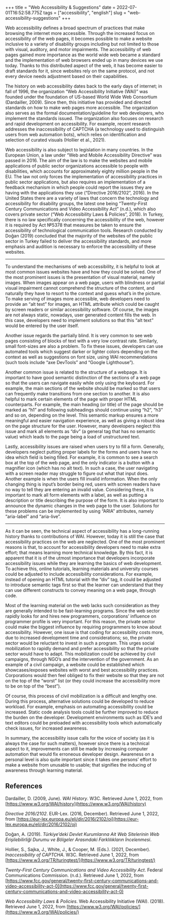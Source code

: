+++
title = "Web Accessibility & Suggestions"
date = 2022-07-01T16:52:58.775Z
tags = ["accessibility", "english"]
slug = "web-accessibility-suggestions"
+++

Web accessibility defines a broad spectrum of practices that make browsing the
internet more accessible. Through the increased focus on accessibility of the
web pages, it becomes possible to make a website inclusive to a variety of
disability groups including but not limited to those with visual, auditory, and
motor impairments. The accessibility of web pages gained more importance as the
world wide web became a standard and the implementation of web browsers ended
up in many devices we use today. Thanks to this distributed aspect of the web,
it has become easier to draft standards for it, since websites rely on the same
protocol, and not every device needs adjustment based on their capabilities.

The history on web accessibility dates back to the early days of internet; in
fall of 1996, the organization “Web Accessibility Initiative (WAI)” was founded
under the foundation of US-based World Wide Web Consortium (Dardailler, 2009).
Since then, this initiative has provided and directed standards on how to make
web pages more accessible. The organization also serves as the formal
documentation/guideline for web developers, who implement the standards issued.
The organization also focuses on research and rapid development on
accessibility. For example, recent research addresses the inaccessibility of
CAPTCHA (a technology used to distinguish users from web automation bots),
which relies on identification and selection of curated visuals (Hollier et
al., 2021).

Web accessibility is also subject to legislation in many countries. In the
European Union, a law under “Web and Mobile Accessibility Directive” was passed
in 2016. The aim of the law is to make the websites and mobile applications of
public sector organizations accessible to people with disabilities, which
accounts for approximately eighty million people in the EU. The law not only
forces the implementation of accessibility practices in public sector
applications, but also requires an implementation of a feedback mechanism in
which people could report the issues they are having with the applications they
use (“Directive 2016/2102”, 2016). In the United States there are a variety of
laws that concern the technology and accessibility for disability groups, the
latest one being “Twenty-First Century Communications and Video Accessibility
Act” (n.d.), which also covers private sector (“Web Accessibility Laws &
Policies”, 2018). In Turkey, there is no law specifically concerning the
accessibility of the web, however it is required by Act №5378 that measures be
taken to ensure the accessibility of technological communication tools.
Research conducted by Doğan (2019) concluded that the majority of the websites
of the public sector in Turkey failed to deliver the accessibility standards,
and more emphasis and audition is necessary to enforce the accessibility of
these websites.

---

To understand the mechanisms of web accessibility, it is helpful to look at
most common issues websites have and how they could be solved. One of the most
prominent issues is the presentation of visual material, namely images. When
images appear on a web page, users with blindness or partial visual impairment
cannot comprehend the structure of the content, and naturally they have to
resort to the context and guess what’s in the picture. To make serving of
images more accessible, web developers need to provide an “alt text” for
images, an HTML attribute which could be caught by screen readers or similar
accessibility software. Of course, the images are not always static, nowadays,
user generated content fills the web. In this case, developers need to
implement solutions so that this “alt text” would be entered by the user
itself.

Another issue regards the partially blind. It is very common to see web pages
consisting of blocks of text with a very low contrast rate. Similarly, small
font-sizes are also a problem. To fix these issues, developers can use
automated tools which suggest darker or lighter colors depending on the
context as well as suggestions on font size, using WAI recommendations (such
tools include “axe DevTools” and “Google Lighthouse”).

Another common issue is related to the structure of a webpage. It is important
to have good semantic distinction of the sections of a web page so that the
users can navigate easily while only using the keyboard. For example, the main
sections of the website should be marked so that users can frequently make
transitions from one section to another. It is also helpful to mark certain
elements of the page with proper HTML counterparts. For example, the main
heading (or title) of the page should be marked as “h1” and following
subheadings should continue using “h2”, “h3” and so on, depending on the
level. This semantic markup ensures a more meaningful and easier navigation
experience, as well as giving a robust idea on the page structure for the user.
However, many developers neglect this issue and mark all elements as “div” (a
general tag that has no semantic value) which leads to the page being a load of
unstructured text.

Lastly, accessibility issues are raised when users try to fill a form.
Generally, developers neglect putting proper labels for the forms and users
have no idea which field is being filled. For example, it is common to see a
search box at the top of the web page, and the only indicator is a button with
a magnifier icon (which has no alt text). In such a case, the user navigating
with a screen reader may struggle to figure out what that input does. Another
example is when the users fill invalid information. When the only changing
thing is input’s border being red, users with screen readers have no way to
tell they are entering an invalid value. Considering these, it is important to
mark all form elements with a label, as well as putting a description or title
describing the purpose of the form. It is also important to announce the
dynamic changes in the web page to the user. Solutions for these problems can
be implemented by using “ARIA” attributes, namely “aria-label” and “aria-live”.

---

As it can be seen, the technical aspect of accessibility has a long-running
history thanks to contributions of WAI. However, today it is still the case
that accessibility practices on the web are neglected. One of the most
prominent reasons is that, to account for accessibility developers need to make
extra effort; that means learning more technical knowledge. By this fact, it is
apparent that it is of the utmost importance that developers incorporate
accessibility issues while they are learning the basics of web development. To
achieve this, online tutorials, learning materials and university courses could
be adjusted to include accessibility considerations. For example, instead of
opening an HTML tutorial with the “div” tag, it could be adjusted to introduce
semantic tags first so that the learner can understand that they can use
different constructs to convey meaning on a web page, through code.

Most of the learning material on the web lacks such consideration as they are
generally intended to be fast-learning programs. Since the web sector rapidly
looks for and hires new programmers, corporations’ influence on programmer
profile is very important. For this reason, the private sector could make the
biggest influence by requiring programmers to know about accessibility.
However, one issue is that coding for accessibility costs more, due to
increased development time and considerations; so, the private sector would be
reluctant to invest in such a program. This urges social mobilization to
rapidly demand and prefer accessibility so that the private sector would have
to adapt. This mobilization could be achieved by civil campaigns, through NGO’s
and the intervention of the government. As an example of a civil campaign, a
website could be established which showcases/exposes websites with worst and
best accessibility practices. Corporations would then feel obliged to fix their
website so that they are not on the top of the “worst” list (or they could
increase the accessibility more to be on top of the “best”).

Of course, this process of civil mobilization is a difficult and lengthy one.
During this process, alternative solutions could be developed to reduce
workload. For example, emphasis on automating accessibility could be increased.
Static code analysis tools could be further improved to reduce the burden on
the developer. Development environments such as IDE’s and text editors could be
preloaded with accessibility tools which automatically check issues, for
increased awareness.

In summary, the accessibility issue calls for the voice of society (as it is
always the case for such matters), however since there is a technical aspect to
it, improvements can still be made by increasing computer automation that would
fix erroneous developer design. Awareness on a personal level is also quite
important since it takes one persons’ effort to make a website from unusable to
usable; that signifies the inducing of awareness through learning material.

## References

Dardailler, D. (2009, June).  _WAI History_. W3C. Retrieved June 1, 2022,
from  [https://www.w3.org/WAI/history](https://www.w3.org/WAI/history)

_Directive 2016/2102_. EUR-Lex. (2016, December). Retrieved June 1, 2022,
from  [https://eur-lex.europa.eu/eli/dir/2016/2102/oj](https://eur-lex.europa.eu/eli/dir/2016/2102/oj)

Doğan, A. (2019).  _Türkiye’deki Devlet Kurumlarına Ait Web Sitelerinin Web
Erişilebilirliği Durumu ve Bölgeler Arasındaki Farklılıkların İncelenmesi_.

Hollier, S., Sajka, J., White, J., & Cooper, M. (Eds.). (2021, December).
_Inaccessibility of CAPTCHA_. W3C. Retrieved June 1, 2022,
from  [https://www.w3.org/TR/turingtest/](https://www.w3.org/TR/turingtest/)

_Twenty-First Century Communications and Video Accessibility Act_. Federal
Communications Commission. (n.d.). Retrieved June 1, 2022,
from  [https://www.fcc.gov/general/twenty-first-century-communications-and-video-accessibility-act-0](https://www.fcc.gov/general/twenty-first-century-communications-and-video-accessibility-act-0)

_Web Accessibility Laws & Policies_. Web Accessibility Initiative (WAI).
(2018). Retrieved June 1, 2022,
from  [https://www.w3.org/WAI/policies/](https://www.w3.org/WAI/policies/)
